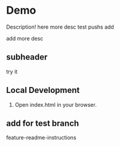 # Demo

Description!
here
more desc
test pushs
add

add more desc

## subheader

try it

## Local Development

1. Open index.html in your browser.

## add for test branch

feature-readme-instructions
